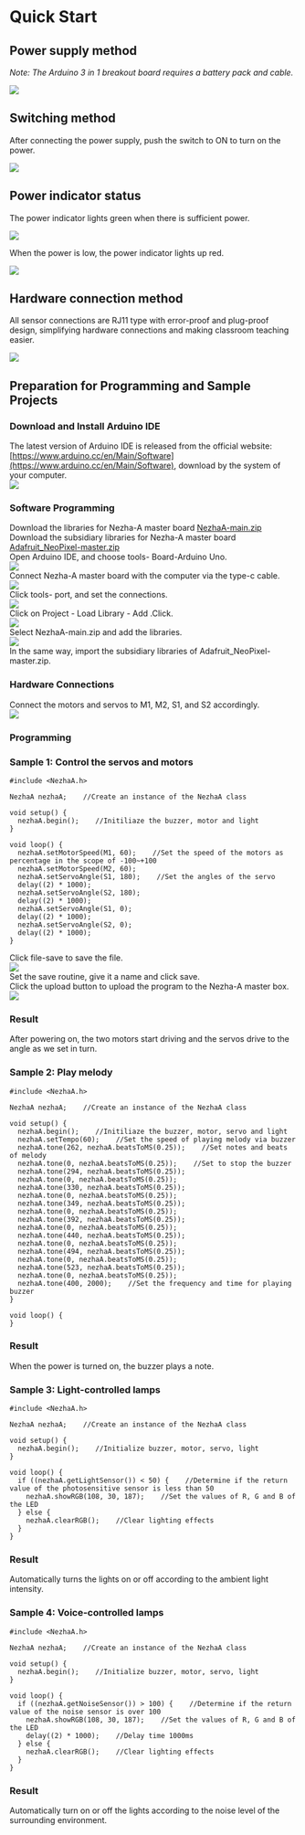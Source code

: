 # Quick Start

## Power supply method
*Note: The Arduino 3 in 1 breakout board requires a battery pack and cable.*

![](https://wiki-media-ef.oss-cn-hongkong.aliyuncs.com//images/neza-a-power-01.png)

## Switching method
After connecting the power supply, push the switch to ON to turn on the power.

![](https://wiki-media-ef.oss-cn-hongkong.aliyuncs.com//images/neza-a-power-02.png)

## Power indicator status
The power indicator lights green when there is sufficient power.

![](https://wiki-media-ef.oss-cn-hongkong.aliyuncs.com//images/neza-a-power-03.png)

When the power is low, the power indicator lights up red.

![](https://wiki-media-ef.oss-cn-hongkong.aliyuncs.com//images/neza-a-power-04.png)

## Hardware connection method
All sensor connections are RJ11 type with error-proof and plug-proof design, simplifying hardware connections and making classroom teaching easier.

![](https://wiki-media-ef.oss-cn-hongkong.aliyuncs.com//images/neza-a-power-05.png)

## Preparation for Programming and Sample Projects
### Download and Install Arduino IDE
The latest version of Arduino IDE is released from the official website:  [https://www.arduino.cc/en/Main/Software](https://www.arduino.cc/en/Main/Software), download by the system of your computer. 
<br />
![](https://wiki-media-ef.oss-cn-hongkong.aliyuncs.com//images/neza-a-programming-01.png)

### Software Programming
Download the libraries for Nezha-A master board [NezhaA-main.zip](https://github.com/elecfreaks/NezhaA/archive/refs/heads/main.zip)<br />Download the subsidiary libraries for Nezha-A master board [Adafruit_NeoPixel-master.zip](https://github.com/adafruit/Adafruit_NeoPixel/archive/refs/heads/master.zip)<br />Open Arduino IDE, and choose tools- Board-Arduino Uno.
<br />
![](https://wiki-media-ef.oss-cn-hongkong.aliyuncs.com//images/neza-a-programming-02.png)
<br />
Connect Nezha-A master board with the computer via the type-c cable. 
<br />
![](https://wiki-media-ef.oss-cn-hongkong.aliyuncs.com//images/neza-a-programming-03.png)
<br />
Click tools- port, and set the connections. 
<br />
![](https://wiki-media-ef.oss-cn-hongkong.aliyuncs.com//images/neza-a-programming-04.png)
<br />
Click on Project - Load Library - Add .Click.
<br />
![](https://wiki-media-ef.oss-cn-hongkong.aliyuncs.com//images/neza-a-programming-05.png)
<br />
Select NezhaA-main.zip and add the libraries. 
<br />
![](https://wiki-media-ef.oss-cn-hongkong.aliyuncs.com//images/neza-a-programming-06.png)
<br />
In the same way, import the subsidiary libraries of Adafruit_NeoPixel-master.zip. 

### Hardware Connections
Connect the motors and servos to M1, M2, S1, and S2 accordingly. 
<br />
![](https://wiki-media-ef.oss-cn-hongkong.aliyuncs.com//images/neza-a-programming-07.png)

### Programming
### Sample 1: Control the servos and motors
```
#include <NezhaA.h>

NezhaA nezhaA;    //Create an instance of the NezhaA class

void setup() {
  nezhaA.begin();    //Initiliaze the buzzer, motor and light
}

void loop() {
  nezhaA.setMotorSpeed(M1, 60);    //Set the speed of the motors as percentage in the scope of -100~+100
  nezhaA.setMotorSpeed(M2, 60);
  nezhaA.setServoAngle(S1, 180);    //Set the angles of the servo
  delay((2) * 1000);
  nezhaA.setServoAngle(S2, 180);
  delay((2) * 1000);
  nezhaA.setServoAngle(S1, 0);
  delay((2) * 1000);
  nezhaA.setServoAngle(S2, 0);
  delay((2) * 1000);
}
```
Click file-save to save the file. 
<br />
![](https://wiki-media-ef.oss-cn-hongkong.aliyuncs.com//images/neza-a-programming-08.png)
<br />
Set the save routine, give it a name and click save. 
<br />
Click the upload button to upload the program to the Nezha-A master box. 
<br />
![](https://wiki-media-ef.oss-cn-hongkong.aliyuncs.com//images/neza-a-programming-10.png)

### Result
After powering on, the two motors start driving and the servos drive to the angle as we set in turn. 
### Sample 2: Play melody
```
#include <NezhaA.h>

NezhaA nezhaA;    //Create an instance of the NezhaA class

void setup() {
  nezhaA.begin();    //Initiliaze the buzzer, motor, servo and light
  nezhaA.setTempo(60);    //Set the speed of playing melody via buzzer 
  nezhaA.tone(262, nezhaA.beatsToMS(0.25));    //Set notes and beats of melody
  nezhaA.tone(0, nezhaA.beatsToMS(0.25));    //Set to stop the buzzer
  nezhaA.tone(294, nezhaA.beatsToMS(0.25));
  nezhaA.tone(0, nezhaA.beatsToMS(0.25));
  nezhaA.tone(330, nezhaA.beatsToMS(0.25));
  nezhaA.tone(0, nezhaA.beatsToMS(0.25));
  nezhaA.tone(349, nezhaA.beatsToMS(0.25));
  nezhaA.tone(0, nezhaA.beatsToMS(0.25));
  nezhaA.tone(392, nezhaA.beatsToMS(0.25));
  nezhaA.tone(0, nezhaA.beatsToMS(0.25));
  nezhaA.tone(440, nezhaA.beatsToMS(0.25));
  nezhaA.tone(0, nezhaA.beatsToMS(0.25));
  nezhaA.tone(494, nezhaA.beatsToMS(0.25));
  nezhaA.tone(0, nezhaA.beatsToMS(0.25));
  nezhaA.tone(523, nezhaA.beatsToMS(0.25));
  nezhaA.tone(0, nezhaA.beatsToMS(0.25));
  nezhaA.tone(400, 2000);    //Set the frequency and time for playing buzzer
}

void loop() {
}
```
### Result
When the power is turned on, the buzzer plays a note.

### Sample 3: Light-controlled lamps
```
#include <NezhaA.h>

NezhaA nezhaA;    //Create an instance of the NezhaA class

void setup() {
  nezhaA.begin();    //Initialize buzzer, motor, servo, light
}

void loop() {
  if ((nezhaA.getLightSensor()) < 50) {    //Determine if the return value of the photosensitive sensor is less than 50
    nezhaA.showRGB(108, 30, 187);    //Set the values of R, G and B of the LED
  } else {
    nezhaA.clearRGB();    //Clear lighting effects
  }
}
```
### Result
Automatically turns the lights on or off according to the ambient light intensity.

### Sample 4: Voice-controlled lamps
```
#include <NezhaA.h>

NezhaA nezhaA;    //Create an instance of the NezhaA class

void setup() {
  nezhaA.begin();    //Initialize buzzer, motor, servo, light
}

void loop() {
  if ((nezhaA.getNoiseSensor()) > 100) {    //Determine if the return value of the noise sensor is over 100
    nezhaA.showRGB(108, 30, 187);    //Set the values of R, G and B of the LED
    delay((2) * 1000);    //Delay time 1000ms
  } else {
    nezhaA.clearRGB();    //Clear lighting effects
  }
}
```

### Result
Automatically turn on or off the lights according to the noise level of the surrounding environment.

